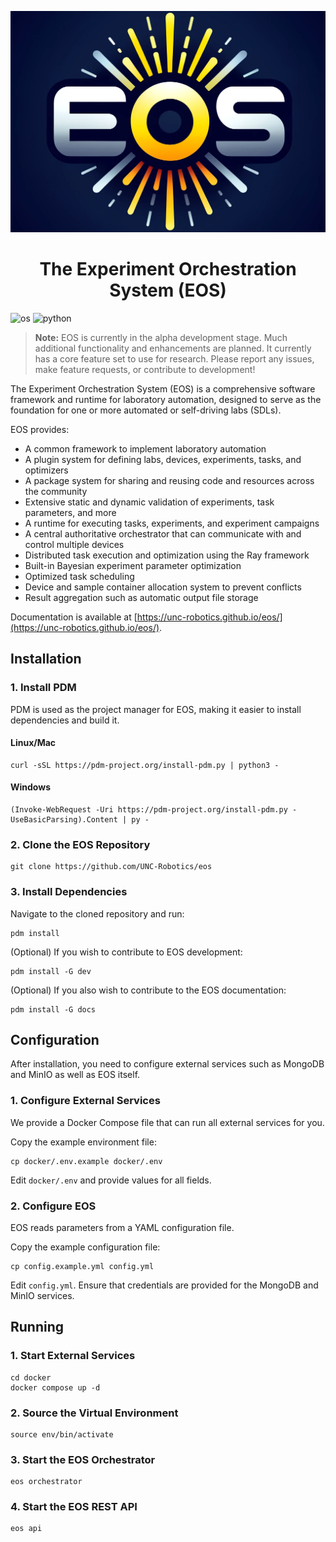 <p align="center">
    <img src="docs/_static/img/eos-logo.png" alt="Alt Text" width="512">
</p>

<h1 align="center">The Experiment Orchestration System (EOS)</h1>

![os](https://img.shields.io/badge/OS-win%7Cmac%7Clinux-9cf)
![python](https://img.shields.io/badge/Python-3.10+-darkgreen)

> **Note:** EOS is currently in the alpha development stage. Much additional functionality and enhancements are planned.
> It currently has a core feature set to use for research. Please report any issues, make feature requests, or contribute to development!

The Experiment Orchestration System (EOS) is a comprehensive software framework and runtime for laboratory automation, designed
to serve as the foundation for one or more automated or self-driving labs (SDLs).

EOS provides:

* A common framework to implement laboratory automation
* A plugin system for defining labs, devices, experiments, tasks, and optimizers
* A package system for sharing and reusing code and resources across the community
* Extensive static and dynamic validation of experiments, task parameters, and more
* A runtime for executing tasks, experiments, and experiment campaigns
* A central authoritative orchestrator that can communicate with and control multiple devices
* Distributed task execution and optimization using the Ray framework
* Built-in Bayesian experiment parameter optimization
* Optimized task scheduling
* Device and sample container allocation system to prevent conflicts
* Result aggregation such as automatic output file storage

Documentation is available at [https://unc-robotics.github.io/eos/](https://unc-robotics.github.io/eos/).

## Installation

### 1. Install PDM

PDM is used as the project manager for EOS, making it easier to install dependencies and build it.

#### Linux/Mac

```shell
curl -sSL https://pdm-project.org/install-pdm.py | python3 -
```

#### Windows

```shell
(Invoke-WebRequest -Uri https://pdm-project.org/install-pdm.py -UseBasicParsing).Content | py -
```

### 2. Clone the EOS Repository

```shell
git clone https://github.com/UNC-Robotics/eos
```

### 3. Install Dependencies

Navigate to the cloned repository and run:

```shell
pdm install
```

(Optional) If you wish to contribute to EOS development:

```shell
pdm install -G dev
```

(Optional) If you also wish to contribute to the EOS documentation:

```shell
pdm install -G docs
```

## Configuration

After installation, you need to configure external services such as MongoDB and MinIO as well as EOS itself.

### 1. Configure External Services

We provide a Docker Compose file that can run all external services for you.

Copy the example environment file:

```shell
cp docker/.env.example docker/.env
```

Edit `docker/.env` and provide values for all fields.

### 2. Configure EOS

EOS reads parameters from a YAML configuration file.

Copy the example configuration file:

```shell
cp config.example.yml config.yml
```

Edit `config.yml`. Ensure that credentials are provided for the MongoDB and MinIO services.

## Running
### 1. Start External Services

```shell
cd docker
docker compose up -d
```

### 2. Source the Virtual Environment

```shell
source env/bin/activate
```

### 3. Start the EOS Orchestrator

```shell
eos orchestrator
```

### 4. Start the EOS REST API

```shell
eos api
```
